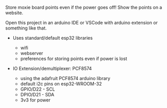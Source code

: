 Store moxie board points even if the power goes off! Show the points on a website.

Open this project in an arduino IDE or VSCode with arduino extension or something like that.

- Uses standard/default esp32 libraries
  - wifi
  - webserver
  - preferences for storing points even if power is lost

- IO Extension/demultiplexer: PCF8574
  - using the adafruit PCF8574 arduino library
  - default i2c pins on esp32-WROOM-32
  - GPIO/D22 - SCL
  - DPIO/D21 - SDA
  - 3v3 for power

